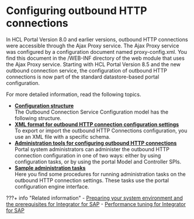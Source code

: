 # Configuring outbound HTTP connections

In HCL Portal Version 8.0 and earlier versions, outbound HTTP connections were accessible through the Ajax Proxy service. The Ajax Proxy service was configured by a configuration document named proxy-config.xml. You find this document in the /WEB-INF directory of the web module that uses the Ajax Proxy service. Starting with HCL Portal Version 8.5 and the new outbound connection service, the configuration of outbound HTTP connections is now part of the standard datastore-based portal configuration.

For more detailed information, read the following topics.

-   **[Configuration structure](../cfg_outbound_http_connections/cfg_structure/index.md)**  
The Outbound Connection Service Configuration model has the following structure.
-   **[XML format for outbound HTTP connection configuration settings](../cfg_outbound_http_connections/xml_format_outbound_http/index.md)**  
To export or import the outbound HTTP Connections configuration, you use an XML file with a specific schema.
-   **[Administration tools for configuring outbound HTTP connections](../cfg_outbound_http_connections/adm_tools_for_cfg_outbound_http_conn/index.md)**  
Portal system administrators can administer the outbound HTTP connection configuration in one of two ways: either by using configuration tasks, or by using the portal Model and Controller SPIs.
-   **[Sample administration tasks](../cfg_outbound_http_connections/sample_admin_tasks/index.md)**  
Here you find some procedures for running administration tasks on the outbound HTTP connection settings. These tasks use the portal configuration engine interface.


???+ info "Related information"
    - [Preparing your system environment and the prerequisites for Integrator for SAP](https://help.hcltechsw.com/digital-experience/8.5/admin-system/sap_int_prep.html)
    - [Performance tuning for Integrator for SAP](https://help.hcltechsw.com/digital-experience/8.5/admin-system/sap_int_perf_tun.html)
